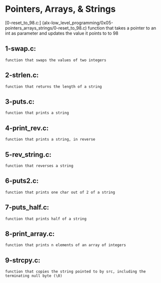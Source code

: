 # Pointers, Arrays, & Strings

[0-reset_to_98.c:] (alx-low_level_programming/0x05-pointers_arrays_strings/0-reset_to_98.c) 
    function that takes a pointer to an int as parameter and updates the value it points to to 98
## 1-swap.c: 
    function that swaps the values of two integers
## 2-strlen.c: 
    function that returns the length of a string
## 3-puts.c: 
    function that prints a string
## 4-print_rev.c: 
    function that prints a string, in reverse
## 5-rev_string.c: 
    function that reverses a string
## 6-puts2.c: 
    function that prints one char out of 2 of a string
## 7-puts_half.c: 
    function that prints half of a string
## 8-print_array.c: 
    function that prints n elements of an array of integers
## 9-strcpy.c: 
    function that copies the string pointed to by src, including the terminating null byte (\0)
